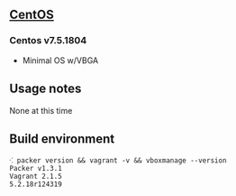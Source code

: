 ## [CentOS](http://centos.org)

### Centos v7.5.1804

* Minimal OS w/VBGA

## Usage notes

None at this time

## Build environment

```shell
⁖ packer version && vagrant -v && vboxmanage --version
Packer v1.3.1
Vagrant 2.1.5
5.2.18r124319
```